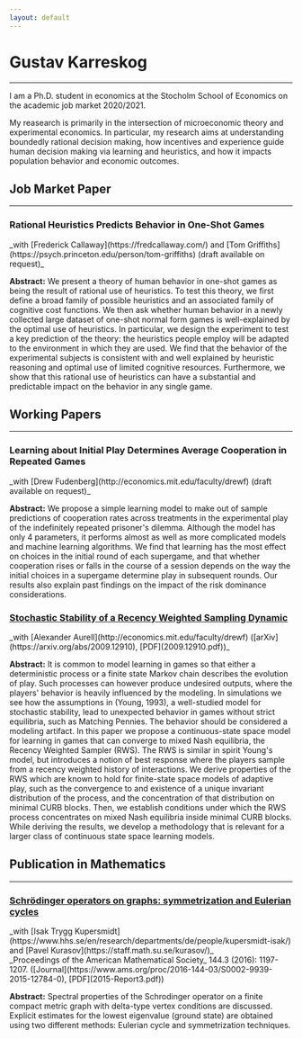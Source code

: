```yaml
---
layout: default
---
```


<!-- # Welcom to my web page -->
# Gustav Karreskog 
<!-- ## About Me  -->
* * * 

I am a Ph.D. student in economics at the Stocholm School of Economics on the academic job market 2020/2021. 

My reasearch is primarily in the intersection of microeconomic theory and experimental economics. In particular, my research aims at understanding boundedly rational decision making, how incentives and experience guide human decision making via learning and heuristics, and how it impacts population behavior and economic outcomes. 


## Job Market Paper 
* * *

<h3 class="paper-title">Rational Heuristics Predicts Behavior in One-Shot Games </h3>
_with [Frederick Callaway](https://fredcallaway.com/) and [Tom Griffiths](https://psych.princeton.edu/person/tom-griffiths) (draft available on request)_

**Abstract:** 
We present a theory of human behavior in one-shot games as being the result of rational use of heuristics. To test this theory, we first define a broad family of possible heuristics and an associated family of cognitive cost functions. We then ask whether human behavior in a newly collected large dataset of one-shot normal form games is well-explained by the optimal use of heuristics. In particular, we design the experiment to test a key prediction of the theory: the heuristics people employ will be adapted to the environment in which they are used. We find that the behavior of the experimental subjects is consistent with and well explained by heuristic reasoning and optimal use of limited cognitive resources. Furthermore, we show that this rational use of heuristics can have a substantial and predictable impact on the behavior in any single game.

## Working Papers 
* * * 

<h3 class="paper-title">Learning about Initial Play Determines Average Cooperation in Repeated Games</h3>
_with [Drew Fudenberg](http://economics.mit.edu/faculty/drewf) (draft available on request)_ 

**Abstract:** 
We propose a simple learning model to make out of sample predictions of cooperation rates across treatments in the experimental play of the indefinitely repeated prisoner's dilemma. Although the model has only 4 parameters, it performs almost as well as more complicated models and machine learning algorithms. We find that learning has the most effect on choices in the initial round of each supergame, and that whether cooperation rises or falls in the course of a session depends on the way the initial choices in a supergame determine play in subsequent rounds. Our results also explain past findings on the impact of the risk dominance considerations. 

<div class="distance"></div>


<h3 class="paper-title"><a href="https://arxiv.org/abs/2009.12910">Stochastic Stability of a Recency Weighted Sampling Dynamic</a></h3>
_with [Alexander Aurell](http://economics.mit.edu/faculty/drewf) ([arXiv](https://arxiv.org/abs/2009.12910), [PDF](2009.12910.pdf))_

**Abstract:**
It is common to model learning in games so that either a deterministic process or a finite state Markov chain describes the evolution of play. Such processes can however produce undesired outputs, where the players' behavior is heavily influenced by the modeling. In simulations we see how the assumptions in (Young, 1993), a well-studied model for stochastic stability, lead to unexpected behavior in games without strict equilibria, such as Matching Pennies. The behavior should be considered a modeling artifact. In this paper we propose a continuous-state space model for learning in games that can converge to mixed Nash equilibria, the Recency Weighted Sampler (RWS). The RWS is similar in spirit Young's model, but introduces a notion of best response where the players sample from a recency weighted history of interactions. We derive properties of the RWS which are known to hold for finite-state space models of adaptive play, such as the convergence to and existence of a unique invariant distribution of the process, and the concentration of that distribution on minimal CURB blocks. Then, we establish conditions under which the RWS process concentrates on mixed Nash equilibria inside minimal CURB blocks. While deriving the results, we develop a methodology that is relevant for a larger class of continuous state space learning models. 

## Publication in Mathematics
* * * 
<h3 class="paper-title"><a href="https://www.ams.org/proc/2016-144-03/S0002-9939-2015-12784-0/">Schrödinger operators on graphs: symmetrization and Eulerian cycles</a></h3>
_with [Isak Trygg Kupersmidt](https://www.hhs.se/en/research/departments/de/people/kupersmidt-isak/) and [Pavel Kurasov](https://staff.math.su.se/kurasov/)_<br>
_Proceedings of the American Mathematical Society_ 144.3 (2016): 1197-1207. ([Journal](https://www.ams.org/proc/2016-144-03/S0002-9939-2015-12784-0), [PDF](2015-Report3.pdf))

**Abstract:** 
Spectral properties of the Schrodinger operator on a finite compact metric graph with delta-type vertex conditions are discussed. Explicit estimates for the lowest eigenvalue (ground state) are obtained using two different methods: Eulerian cycle and symmetrization techniques.
